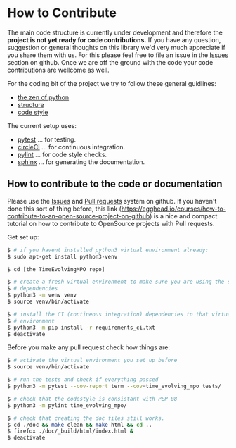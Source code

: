 # How to Contribute
The main code structure is currently under development and therefore the
**project is not yet ready for code contributions.** If you have any question,
suggestion or general thoughts on this library we'd very much appreciate if you
share them with us. For this please feel free to file an issue in the
[Issues](https://github.com/gefux/TimeEvolvingMPO/issues) section on github.
Once we are off the ground with the code your code contributions are wellcome
as well.

For the coding bit of the project we try to follow these general guidlines:

* [the zen of python](https://www.python.org/dev/peps/pep-0020/)
* [structure](https://docs.python-guide.org/writing/structure/)
* [code style](https://www.python.org/dev/peps/pep-0008/)

The current setup uses:

* [pytest](https://docs.pytest.org) ... for testing.
* [circleCI](https://circleci.com/) ... for continuous integration.
* [pylint](https://www.pylint.org/) ... for code style checks.
* [sphinx](https://www.sphinx-doc.org) ... for generating the documentation.


## How to contribute to the code or documentation
Please use the [Issues](https://github.com/gefux/TimeEvolvingMPO/issues) and
[Pull requests](https://github.com/gefux/TimeEvolvingMPO/pulls) system on github.
If you haven't done this sort of thing before, this link
(https://egghead.io/courses/how-to-contribute-to-an-open-source-project-on-github)
is a nice and compact tutorial on how to contribute to OpenSource projects
with Pull requests.

Get set up:
```bash
$ # if you havent installed python3 virtual environment already:
$ sudo apt-get install python3-venv

$ cd [the TimeEvolvingMPO repo]

$ # create a fresh virtual environment to make sure you are using the same
$ # dependencies
$ python3 -m venv venv              
$ source venv/bin/activate

$ # install the CI (contineous integration) dependencies to that virtual
$ # environment
$ python3 -m pip install -r requirements_ci.txt
$ deactivate
```

Before you make any pull request check how things are:
```bash
$ # activate the virtual environment you set up before
$ source venv/bin/activate

$ # run the tests and check if everything passed
$ python3 -m pytest --cov-report term --cov=time_evolving_mpo tests/

$ # check that the codestyle is consistant with PEP 08
$ python3 -m pylint time_evolving_mpo/

$ # check that creating the doc files still works.
$ cd ./doc && make clean && make html && cd ..
$ firefox ./doc/_build/html/index.html &
$ deactivate
```
